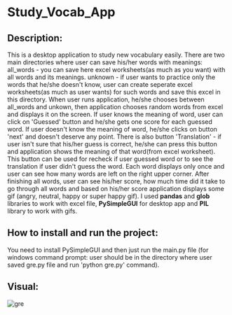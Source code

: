 # Study_Vocab_App

## Description:

This is a desktop application to study new vocabulary easily. There are two main directories where user can save his/her words with meanings:
all_words - you can save here excel worksheets(as much as you want) with all words and its meanings.
unknown - if user wants to practice only the words that he/she doesn't know, user can create seperate excel worksheets(as much as user wants) for such words and save this excel in this directory.
When user runs application, he/she chooses between all_words and unkown, then application chooses random words from excel and displays it on the screen. If user knows the meaning of word, user can click on 'Guessed' button and he/she gets one score for each guessed word. If user doesn't know the meaning of word, he/she clicks on button 'next' and doesn't deserve any point. There is also button 'Translation' - if user isn't sure that his/her guess is correct, he/she can press this button and application shows the meaning of that word(from excel worksheet). This button can be used for recheck if user guessed word or to see the translation if user didn't guess the word. Each word displays only once and user can see how many words are left on the right upper corner. After finishing all words, user can see his/her score, how much time did it take to go through all words and based on his/her score application displays some gif (angry, neutral, happy or super happy gif). I used **pandas** and **glob** libraries to work with excel file, **PySimpleGUI** for desktop app and **PIL** library to work with gifs. 

## How to install and run the project:

You need to install PySimpleGUI and then just run the main.py file (for windows command prompt: user should be in the directory where user saved gre.py file and run 'python gre.py' command).

## Visual:
![gre](https://user-images.githubusercontent.com/85623531/169103788-7cbdd508-f75f-4949-b7de-4217cc550020.PNG)
